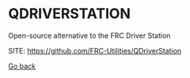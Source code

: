 # QDRIVERSTATION
 
 Open-source alternative to the FRC Driver Station
 
 SITE: https://github.com/FRC-Utilities/QDriverStation

 [Go back](https://portable-linux-apps.github.io/apps.html)
